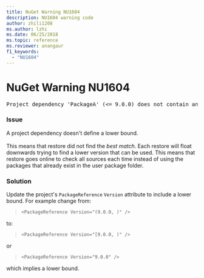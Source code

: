 ```yaml
---
title: NuGet Warning NU1604
description: NU1604 warning code
author: zhili1208
ms.author: lzhi
ms.date: 06/25/2018
ms.topic: reference
ms.reviewer: anangaur
f1_keywords: 
  - "NU1604"
---
```


# NuGet Warning NU1604

<pre>Project dependency 'PackageA' (&lt;= 9.0.0) does not contain an inclusive lower bound. Include a lower bound in the dependency version to ensure consistent restore results.</pre>

### Issue
A project dependency doesn't define a lower bound.<br/><br/>This means that restore did not find the *best match*. Each restore will float downwards trying to find a lower version that can be used. This means that restore goes online to check all sources each time instead of using the packages that already exist in the user package folder.

### Solution
Update the project's `PackageReference` `Version` attribute to include a lower bound.
For example change from:

> `<PackageReference Version="(9.0.0, )" />`

to:

> `<PackageReference Version="[9.0.0, )" />`

or

> `<PackageReference Version="9.0.0" />`

which implies a lower bound.
